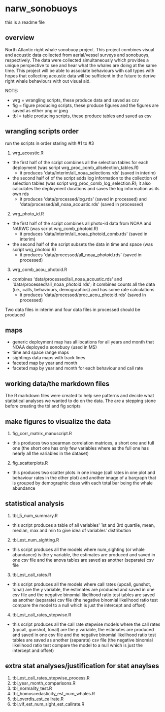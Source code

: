 # narw_sonobuoys
this is a readme file

## overview
North Atlantic right whale sonobuoy project. This project combines visual and 
acoustic data collected from aerial/vessel surveys and sonobuoys, respectively. 
The data were collected simultaneously which provides a unique perspective to 
see and hear what the whales are doing at the same time. This project will be 
able to associate behaviours with call types with hopes that collecting acoustic 
data will be sufficient in the future to derive right whale behaviours with out 
visual aid. 

NOTE: 
- wrg = wrangling scripts, these produce data and saved as csv
- fig = figure producing scripts, these produce figures and the figures are saved
as either png or jpeg
- tbl = table producing scripts, these produce tables and saved as csv

## wrangling scripts order
run the scripts in order staring with #1 to #3 
1. wrg_acoustic.R
  - the first half of the script combines all the selection tables for each
  deployment (was script wrg_proc_comb_allselection_tables.R)
    - it produces 'data/interim/all_noaa_selections.rds' (saved in interim)
  - the second half of of the script adds log information to the collection of
  selection tables (was script wrg_proc_comb_log_selection.R); it also calculates 
  the deployment durations and saves the log information as its own rds
    - it produces 'data/processed/log.rds' (saved in processed) and
    'data/processed/all_noaa_acoustic.rds' (saved in processed)
2. wrg_photo_id.R 
  - the first half of the script combines all photo-id data from NOAA and NARWC
  (was script wrg_comb_photoid.R)
    - it produces 'data/interim/all_noaa_photoid_comb.rds' (saved in interim)
  - the second half of the script subsets the data in time and space (was script 
  wrg_photoid.R)
    - it produces 'data/processed/all_noaa_photoid.rds' (saved in processed)
3. wrg_comb_acou_photoid.R
  - combines 'data/processed/all_noaa_acoustic.rds' and 
  'data/processed/all_noaa_photoid.rds'; it combines counts all the data (i.e., calls,
  behaviours, demographics) and has some rate calculations 
    - it produces 'data/processed/proc_acou_photoid.rds' (saved in processed)

Two data files in interim and four data files in processed should be produced

## maps
- generic deployment map has all locations for all years and month that NOAA deployed a sonobuoy (used in MS)
- time and space range maps
- sightings data maps with track lines
- faceted map by year and month
- faceted map by year and month for each behaviour and call rate

## working data/the markdown files
The R markdown files were created to help see patterns and decide what statistical analyses we wanted to do on the data. The are a stepping stone before creating the tbl and fig scripts

## make figures to visualize the data
1. fig_corr_matrix_manuscript.R
  - this produces two spearman correlation matrices, a short one and full one
  (the short one has only few variables where as the full one has nearly all the 
  variables in the dataset)
2. fig_scatterplots.R
  - this produces two scatter plots in one image (call rates in one plot and 
  behaviour rates in the other plot) and another image of a bargraph that is 
  grouped by demographic class with each total bar being the whale abundance

## statistical analysis
1. tbl_5_num_summary.R
- this script produces a table of all variables' 1st and 3rd quartile, mean, 
median, max and min to give idea of variables' distribution
2. tbl_est_num_sighting.R
- this script produces all the models where num_sighting (or whale abundance)
is the y variable, the estimates are produced and saved in one csv file and the 
anova tables are saved as another (separate) csv file
3. tbl_est_call_rates.R
- this script produces all the models where call rates (upcall, gunshot, tonal)
are the y variable, the estimates are produced and saved in one csv file and the 
negative binomial likelihood ratio test tables are saved as another (separate) csv file
(the negative binomial likelihood ratio test compare the model to a null which is just the 
intercept and offset)
4. tbl_est_call_rates_stepwise.R
- this script produces all the call rate stepwise models where the call rates
(upcall, gunshot, tonal) are the y variable, the estimates are produced and 
saved in one csv file and the negative binomial likelihood ratio test tables are
saved as another (separate) csv file (the negative binomial likelihood ratio test 
compare the model to a null which is just the intercept and offset)

## extra stat analyses/justification for stat anaylses
1. tbl_est_call_rates_stepwise_process.R
2. tbl_year_month_comparisons.R
3. tbl_normality_test.R
4. tbl_homoscedasticity_est_num_whales.R
5. tbl_overdis_est_callrate.R
6. tbl_vif_est_num_sight_est_callrate.R


